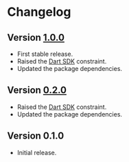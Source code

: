 # Changelog

## Version [1.0.0](https://github.com/cedx/biscuits.dart/compare/v0.2.0...v1.0.0)
- First stable release.
- Raised the [Dart SDK](https://www.dartlang.org/tools/sdk) constraint.
- Updated the package dependencies.

## Version [0.2.0](https://github.com/cedx/biscuits.dart/compare/v0.1.0...v0.2.0)
- Raised the [Dart SDK](https://www.dartlang.org/tools/sdk) constraint.
- Updated the package dependencies.

## Version 0.1.0
- Initial release.
